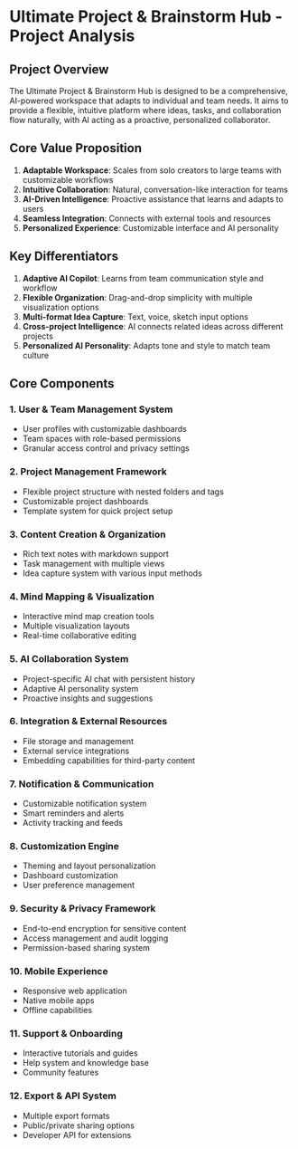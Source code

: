 # Ultimate Project & Brainstorm Hub - Project Analysis

## Project Overview
The Ultimate Project & Brainstorm Hub is designed to be a comprehensive, AI-powered workspace that adapts to individual and team needs. It aims to provide a flexible, intuitive platform where ideas, tasks, and collaboration flow naturally, with AI acting as a proactive, personalized collaborator.

## Core Value Proposition
1. **Adaptable Workspace**: Scales from solo creators to large teams with customizable workflows
2. **Intuitive Collaboration**: Natural, conversation-like interaction for teams
3. **AI-Driven Intelligence**: Proactive assistance that learns and adapts to users
4. **Seamless Integration**: Connects with external tools and resources
5. **Personalized Experience**: Customizable interface and AI personality

## Key Differentiators
1. **Adaptive AI Copilot**: Learns from team communication style and workflow
2. **Flexible Organization**: Drag-and-drop simplicity with multiple visualization options
3. **Multi-format Idea Capture**: Text, voice, sketch input options
4. **Cross-project Intelligence**: AI connects related ideas across different projects
5. **Personalized AI Personality**: Adapts tone and style to match team culture

## Core Components

### 1. User & Team Management System
- User profiles with customizable dashboards
- Team spaces with role-based permissions
- Granular access control and privacy settings

### 2. Project Management Framework
- Flexible project structure with nested folders and tags
- Customizable project dashboards
- Template system for quick project setup

### 3. Content Creation & Organization
- Rich text notes with markdown support
- Task management with multiple views
- Idea capture system with various input methods

### 4. Mind Mapping & Visualization
- Interactive mind map creation tools
- Multiple visualization layouts
- Real-time collaborative editing

### 5. AI Collaboration System
- Project-specific AI chat with persistent history
- Adaptive AI personality system
- Proactive insights and suggestions

### 6. Integration & External Resources
- File storage and management
- External service integrations
- Embedding capabilities for third-party content

### 7. Notification & Communication
- Customizable notification system
- Smart reminders and alerts
- Activity tracking and feeds

### 8. Customization Engine
- Theming and layout personalization
- Dashboard customization
- User preference management

### 9. Security & Privacy Framework
- End-to-end encryption for sensitive content
- Access management and audit logging
- Permission-based sharing system

### 10. Mobile Experience
- Responsive web application
- Native mobile apps
- Offline capabilities

### 11. Support & Onboarding
- Interactive tutorials and guides
- Help system and knowledge base
- Community features

### 12. Export & API System
- Multiple export formats
- Public/private sharing options
- Developer API for extensions